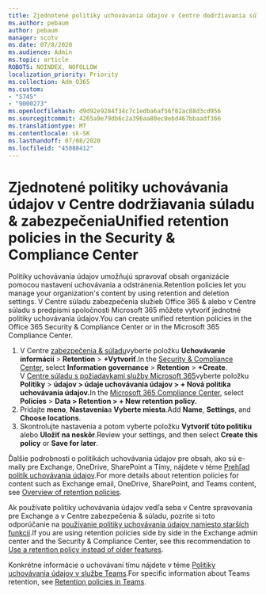 ```yaml
---
title: Zjednotené politiky uchovávania údajov v Centre dodržiavania súladu & zabezpečenia
ms.author: pebaum
author: pebaum
manager: scotv
ms.date: 07/8/2020
ms.audience: Admin
ms.topic: article
ROBOTS: NOINDEX, NOFOLLOW
localization_priority: Priority
ms.collection: Adm_O365
ms.custom:
- "5745"
- "9000273"
ms.openlocfilehash: d9d92e9284f34c7c1edba6af56f02ac88d3cd956
ms.sourcegitcommit: 4265a9e79db6c2a396aa80ec0ebd467bbaadf366
ms.translationtype: MT
ms.contentlocale: sk-SK
ms.lasthandoff: 07/08/2020
ms.locfileid: "45088412"
---
```

# <a name="unified-retention-policies-in-the-security--compliance-center"></a><span data-ttu-id="e7ac8-102">Zjednotené politiky uchovávania údajov v Centre dodržiavania súladu & zabezpečenia</span><span class="sxs-lookup"><span data-stu-id="e7ac8-102">Unified retention policies in the Security & Compliance Center</span></span>

<span data-ttu-id="e7ac8-103">Politiky uchovávania údajov umožňujú spravovať obsah organizácie pomocou nastavení uchovávania a odstránenia.</span><span class="sxs-lookup"><span data-stu-id="e7ac8-103">Retention policies let you manage your organization's content by using retention and deletion settings.</span></span> <span data-ttu-id="e7ac8-104">V Centre súladu zabezpečenia služieb Office 365 & alebo v Centre súladu s predpismi spoločnosti Microsoft 365 môžete vytvoriť jednotné politiky uchovávania údajov.</span><span class="sxs-lookup"><span data-stu-id="e7ac8-104">You can create unified retention policies in the Office 365 Security & Compliance Center or in the Microsoft 365 Compliance Center.</span></span> 

1. <span data-ttu-id="e7ac8-105">V Centre [zabezpečenia & súladu](https://go.microsoft.com/fwlink/p/?linkid=2077143)vyberte položku **Uchovávanie informácií**  >  **Retention**  >  **+Vytvoriť**.</span><span class="sxs-lookup"><span data-stu-id="e7ac8-105">In the [Security & Compliance Center](https://go.microsoft.com/fwlink/p/?linkid=2077143), select **Information governance** > **Retention** > **+Create**.</span></span> <br/>
    <span data-ttu-id="e7ac8-106">V [Centre súladu s požiadavkami služby Microsoft 365](https://go.microsoft.com/fwlink/p/?linkid=2077149)vyberte položku **Politiky**  >  **údajov > údaje uchovávania údajov > + Nová politika uchovávania údajov.**</span><span class="sxs-lookup"><span data-stu-id="e7ac8-106">In the [Microsoft 365 Compliance Center](https://go.microsoft.com/fwlink/p/?linkid=2077149), select **Policies** > **Data > Retention > + New retention policy.**</span></span>
2. <span data-ttu-id="e7ac8-107">Pridajte **meno**, **Nastavenia**a **Vyberte miesta**.</span><span class="sxs-lookup"><span data-stu-id="e7ac8-107">Add **Name**, **Settings**, and **Choose locations**.</span></span>
3. <span data-ttu-id="e7ac8-108">Skontrolujte nastavenia a potom vyberte položku **Vytvoriť túto politiku** alebo **Uložiť na neskôr**.</span><span class="sxs-lookup"><span data-stu-id="e7ac8-108">Review your settings, and then select **Create this policy** or **Save for later**.</span></span>  
      
<span data-ttu-id="e7ac8-109">Ďalšie podrobnosti o politikách uchovávania údajov pre obsah, ako sú e-maily pre Exchange, OneDrive, SharePoint a Tímy, nájdete v téme [Prehľad politík uchovávania údajov](https://go.microsoft.com/fwlink/?linkid=2127785).</span><span class="sxs-lookup"><span data-stu-id="e7ac8-109">For more details about retention policies for content such as Exchange email, OneDrive, SharePoint, and Teams content, see [Overview of retention policies](https://go.microsoft.com/fwlink/?linkid=2127785).</span></span>  
    
<span data-ttu-id="e7ac8-110">Ak používate politiky uchovávania údajov vedľa seba v Centre spravovania pre Exchange a v Centre zabezpečenia & súladu, pozrite si toto odporúčanie na [používanie politiky uchovávania údajov namiesto starších funkcií](https://docs.microsoft.com/microsoft-365/compliance/retention-policies?view=o365-worldwide#use-a-retention-policy-instead-of-older-features).</span><span class="sxs-lookup"><span data-stu-id="e7ac8-110">If you are using retention policies side by side in the Exchange admin center and the Security & Compliance Center, see this recommendation to [Use a retention policy instead of older features](https://docs.microsoft.com/microsoft-365/compliance/retention-policies?view=o365-worldwide#use-a-retention-policy-instead-of-older-features).</span></span>  
    
<span data-ttu-id="e7ac8-111">Konkrétne informácie o uchovávaní tímu nájdete v téme [Politiky uchovávania údajov v službe Teams](https://docs.microsoft.com/microsoftteams/retention-policies).</span><span class="sxs-lookup"><span data-stu-id="e7ac8-111">For specific information about Teams retention, see [Retention policies in Teams](https://docs.microsoft.com/microsoftteams/retention-policies).</span></span>